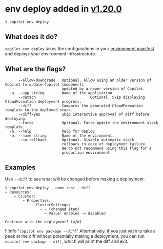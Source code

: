 # env deploy <span class="version" > added in [v1.20.0](../../blogs/release-v120.en.md) </span>
```console
$ copilot env deploy
```

## What does it do?

`copilot env deploy` takes the configurations in your [environment manifest](../manifest/environment.en.md) and deploys your environment infrastructure.

## What are the flags?

```
      --allow-downgrade   Optional. Allow using an older version of Copilot to update Copilot components
                          updated by a newer version of Copilot.
  -a, --app string        Name of the application.
      --detach                         Optional. Skip displaying CloudFormation deployment progress.
      --diff              Compares the generated CloudFormation template to the deployed stack.
      --diff-yes          Skip interactive approval of diff before deploying.
      --force             Optional. Force update the environment stack template.
  -h, --help              help for deploy
  -n, --name string       Name of the environment.
      --no-rollback       Optional. Disable automatic stack
                          rollback in case of deployment failure.
                          We do not recommend using this flag for a
                          production environment.
```

## Examples
Use `--diff` to see what will be changed before making a deployment.

```console
$ copilot env deploy --name test --diff
~ Resources:
    ~ Cluster:
        ~ Properties:
            ~ ClusterSettings:
                ~ - (changed item)
                  ~ Value: enabled -> disabled

Continue with the deployment? (y/N)
```

!!!info "`copilot env package --diff`"
    Alternatively, if you just wish to take a peek at the diff without potentially making a deployment,
    you can run `copilot env package --diff`, which will print the diff and exit.
